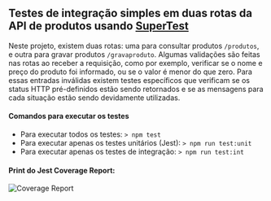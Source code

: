 ## Testes de integração simples em duas rotas da API de produtos usando [SuperTest](https://www.npmjs.com/package/supertest)
Neste projeto, existem duas rotas: uma para consultar produtos `/produtos`, e outra para gravar produtos `/gravaproduto`.
Algumas validações são feitas nas rotas ao receber a requisição, como por exemplo, verificar se o nome e preço do produto foi informado, ou se o valor é menor do que zero. Para essas entradas inválidas existem testes específicos que verificam se os status HTTP pré-definidos estão sendo retornados e se as mensagens para cada situação estão sendo devidamente utilizadas.

#### Comandos para executar os testes
* Para executar todos os testes: `> npm test`
* Para executar apenas os testes unitários (Jest): `> npm run test:unit`
* Para executar apenas os testes de integração: `> npm run test:int`

#### Print do Jest Coverage Report:
![Coverage Report](https://github.com/user-attachments/assets/b6656494-5368-4c98-8a96-5c67d458c2e1)
